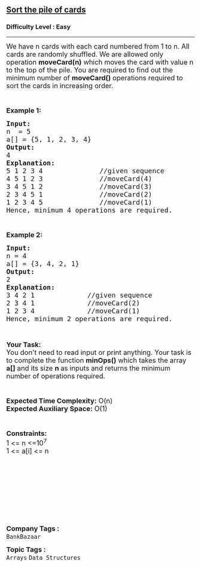 <h2><a href="https://practice.geeksforgeeks.org/problems/sort-the-pile-of-cards3733/1">Sort the pile of cards</a></h2><h3>Difficulty Level : Easy</h3><hr><div class="problems_problem_content__Xm_eO"><p><span style="font-size:18px">We have n cards with each card numbered from 1 to n. All cards are randomly shuffled. We are allowed only operation <strong>moveCard(n)</strong> which moves the card with value n to the top of the pile. You are required to find out the minimum number of <strong>moveCard()</strong> operations required to sort the cards in increasing order.</span></p>

<p>&nbsp;</p>

<p><span style="font-size:18px"><strong>Example 1:</strong></span></p>

<pre><span style="font-size:18px"><strong>Input:</strong>
n  = 5
a[] = {5, 1, 2, 3, 4}
<strong>Output:</strong>
4
<strong>Explanation:</strong>
5 1 2 3 4              //given sequence
4 5 1 2 3              //moveCard(4)
3 4 5 1 2              //moveCard(3)
2 3 4 5 1              //moveCard(2)
1 2 3 4 5              //moveCard(1)
Hence, minimum 4 operations are required.</span></pre>

<p>&nbsp;</p>

<p><span style="font-size:18px"><strong>Example 2:</strong></span></p>

<pre><span style="font-size:18px"><strong>Input:</strong>
n = 4
a[] = {3, 4, 2, 1}
<strong>Output:</strong>
2
<strong>Explanation:</strong>
3 4 2 1             //given sequence
2 3 4 1             //moveCard(2)
1 2 3 4             //moveCard(1)
Hence, minimum 2 operations are required.</span></pre>

<p><br>
<br>
<span style="font-size:18px"><strong>Your Task:&nbsp;&nbsp;</strong><br>
You don't need to read input or print anything. Your task is to complete the function <strong>minOps()</strong>&nbsp;which takes the array <strong>a[]</strong> and its size <strong>n </strong>as inputs and returns the minimum number of operations required.</span></p>

<p>&nbsp;</p>

<p><span style="font-size:18px"><strong>Expected Time Complexity:</strong> O(n)<br>
<strong>Expected Auxiliary Space:</strong> O(1)</span></p>

<p>&nbsp;</p>

<p><span style="font-size:18px"><strong>Constraints:</strong><br>
1 &lt;= n &lt;=10<sup>7</sup>&nbsp;<br>
1 &lt;= a[i] &lt;= n</span><br>
&nbsp;</p>

<p>&nbsp;</p>

<p>&nbsp;</p>

<p>&nbsp;</p>

<p>&nbsp;</p>

<p>&nbsp;</p>
</div><p><span style=font-size:18px><strong>Company Tags : </strong><br><code>BankBazaar</code>&nbsp;<br><p><span style=font-size:18px><strong>Topic Tags : </strong><br><code>Arrays</code>&nbsp;<code>Data Structures</code>&nbsp;